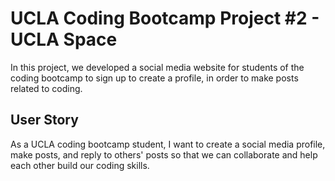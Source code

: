 # UCLA Coding Bootcamp Project #2 - UCLA Space

In this project, we developed a social media website for students of the coding bootcamp to sign up to create a profile, in order to make posts related to coding.

## User Story

As a UCLA coding bootcamp student, I want to create a social media profile, make posts, and reply to others' posts so that we can collaborate and help each other build our coding skills.

